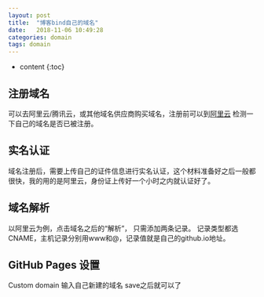 ```yaml
---
layout: post
title:  "博客bind自己的域名"
date:   2018-11-06 10:49:28
categories: domain
tags: domain
---
```


* content
{:toc}

## 注册域名

可以去阿里云/腾讯云，或其他域名供应商购买域名，注册前可以到[阿里云](https://wanwang.aliyun.com/domain/com/)
检测一下自己的域名是否已被注册。

## 实名认证
域名注册后，需要上传自己的证件信息进行实名认证，这个材料准备好之后一般都很快，我的用的是阿里云，身份证上传好一个小时之内就认证好了。

## 域名解析
以阿里云为例，点击域名之后的“解析”， 只需添加两条记录。
记录类型都选CNAME，主机记录分别用www和@，记录值就是自己的github.io地址。

## GitHub Pages 设置
Custom domain 输入自己新建的域名 save之后就可以了

